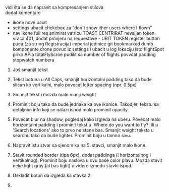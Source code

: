 vidi šta se da napravit sa kompresanjem stilova <br>
dodat komentare <br>
- ikone nove uacit
- settings ubacit chekcbox za "don't show ither users where I flown"
- nav ikone full res
animirat vatricu
TOAST CENTRIRAT
nevaljan token vraća 401, dodat provjeru na requestove - UBIT TOKEN
register button puca (za string Registracija)
imperial jedinice
git bookmarked dumb komponente
drone povuc iz settings i ubacit  u log
lokaciju isto
flightSpot priko APIa
totalFlyScroe podilit sa number of flights
povvćat padding stopwatch numbera


1. Još smanjit tekst
2. Tekst botuna u All Caps, smanjit horizontalni padding tako da bude slican ko vertikalni, malo povecat letter spacing (npr. 0.5px)
3. Smanjit tekst i mozda malo manji weight
4. Prominit boju tako da bude jednaka ka ove ikonice. Takodjer, tekstu sa detaljnim info koji se nalazi ispod malo prominit opacity



5. Povecat blur na shadow, pogledaj kako izgleda na uberu. 
Povecat malo horizontalni padding 
i prominit tekst u 'Where do you want to fly?' ili u 'Search locations' ako to prvo ne stane bas. 
Smanjit weight teksta u searchu tako da bude lighter. 
Prominit boju u tamno sivu.



6. Napravit istu stvar sa sjenom ka na 5. stavci, smanjit malo ikone.
7. Stavit rounded border (tipa 6px), dodat paddinga (i horizontalnog i vertikalnog). Prominit boju naslova u ovu base color plavu. Mozda stavit neke light gray (al bas light) dividere izmedu stavki ispod.
8. Uskladit botun da izgleda ka stavka 2.
9.


